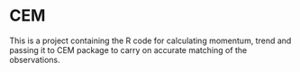 # CEM

This is a project containing the R code for calculating momentum, trend and passing it to CEM package to carry on accurate matching of the observations.
